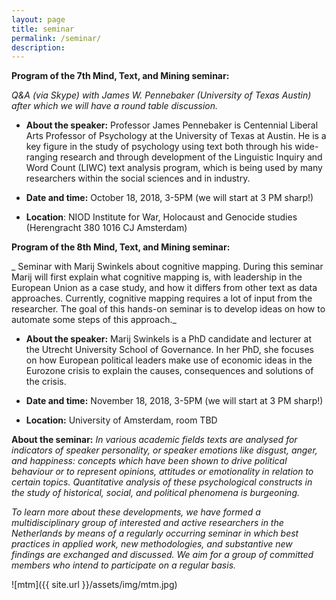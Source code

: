 ```yaml
---
layout: page
title: seminar
permalink: /seminar/
description:
---
```



**Program of the 7th Mind, Text, and Mining seminar:** 

_Q&A (via Skype) with James W. Pennebaker (University of Texas Austin) after which we will have a round table discussion._

  * **About the speaker:** Professor James Pennebaker is Centennial Liberal Arts Professor of Psychology at the University of Texas at Austin. He is a key figure in the study of psychology using text both through his wide-ranging research and through development of the Linguistic Inquiry and Word Count (LIWC) text analysis program, which is being used by many researchers within the social sciences and in industry.

  * **Date and time:** October 18, 2018, 3-5PM (we will start at 3 PM sharp!)

  * **Location**: NIOD Institute for War, Holocaust and Genocide studies (Herengracht 380 1016 CJ Amsterdam)


**Program of the 8th Mind, Text, and Mining seminar:**

_ Seminar with Marij Swinkels about cognitive mapping. During this seminar Marij will first explain what cognitive mapping is, with leadership in the European Union as a case study, and how it differs from other text as data approaches. Currently, cognitive mapping requires a lot of input from the researcher. The goal of this hands-on seminar is to develop ideas on how to automate some steps of this approach._

  * **About the speaker:** Marij Swinkels is a PhD candidate and lecturer at the Utrecht University School of Governance. In her PhD, she focuses on how European political leaders make use of economic ideas in the Eurozone crisis to explain the causes, consequences and solutions of the crisis.

  * **Date and time:** November 18, 2018, 3-5PM (we will start at 3 PM sharp!)

  * **Location:** University of Amsterdam, room TBD

**About the seminar:** _In various academic fields texts are analysed for indicators of speaker personality, or speaker emotions like disgust, anger, and happiness: concepts which have been shown to drive political behaviour or to represent opinions, attitudes or emotionality in relation to certain topics. Quantitative analysis of these psychological constructs in the study of historical, social, and political phenomena is burgeoning._

_To learn more about these developments, we have formed a multidisciplinary group of interested and active researchers in the Netherlands by means of a regularly occurring seminar in which best practices in applied work, new methodologies, and substantive new findings are exchanged and discussed. We aim for a group of committed members who intend to participate on a regular basis._

![mtm]({{ site.url }}/assets/img/mtm.jpg)
